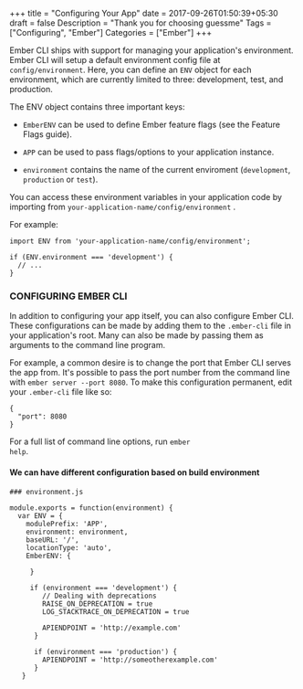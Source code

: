 +++
    title = "Configuring Your App"
    date = 2017-09-26T01:50:39+05:30
    draft = false
    Description = "Thank you for choosing guessme"
    Tags = ["Configuring", "Ember"]
    Categories = ["Ember"]
+++

Ember CLI ships with support for managing your application's environment. Ember CLI will setup a default environment config file at <code>config/environment</code>. Here, you can define an <code>ENV</code> object for each environment, which are currently limited to three: development, test, and production.

The ENV object contains three important keys:

   - <code>EmberENV</code> can be used to define Ember feature flags (see the Feature Flags guide).

   - <code>APP</code> can be used to pass flags/options to your application instance.

   - <code>environment</code> contains the name of the current enviroment (<code>development</code>, <code>production</code> or <code>test</code>).

You can access these environment variables in your application code by importing from <code>your-application-name/config/environment</code> .

For example:

```
import ENV from 'your-application-name/config/environment';

if (ENV.environment === 'development') {
  // ...
}
```


### CONFIGURING EMBER CLI

In addition to configuring your app itself, you can also configure Ember CLI. These configurations can be made by adding them to the <code>.ember-cli</code> file in your application's root. Many can also be made by passing them as arguments to the command line program.

For example, a common desire is to change the port that Ember CLI serves the app from. It's possible to pass the port number from the command line with <code>ember server --port 8080</code>. To make this configuration permanent, edit your <code>.ember-cli</code> file like so:

```
{
  "port": 8080
}
```
For a full list of command line options, run <code>ember help</code>.


#### We can have different configuration based on build environment

```
### environment.js

module.exports = function(environment) {
  var ENV = {
    modulePrefix: 'APP',
    environment: environment,
    baseURL: '/',
    locationType: 'auto',
    EmberENV: {

     }

     if (environment === 'development') {
        // Dealing with deprecations
        RAISE_ON_DEPRECATION = true
        LOG_STACKTRACE_ON_DEPRECATION = true

        APIENDPOINT = 'http://example.com'
      }  

      if (environment === 'production') {
        APIENDPOINT = 'http://someotherexample.com'
      }            
   }

   ```
